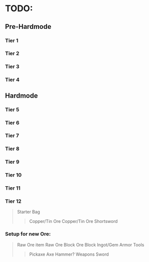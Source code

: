 # TODO:
## Pre-Hardmode

### Tier 1
### Tier 2
### Tier 3
### Tier 4
## Hardmode
### Tier 5
### Tier 6
### Tier 7
### Tier 8
### Tier 9
### Tier 10
### Tier 11
### Tier 12


>Starter Bag
>> Copper/Tin Ore
>> Copper/Tin Ore Shortsword
>>


### Setup for new Ore:
>Raw Ore item
>Raw Ore Block
>Ore Block
>Ingot/Gem
> Armor
> Tools
>> Pickaxe
>> Axe
>> Hammer?
>Weapons
>> Sword

<!--stackedit_data:
eyJoaXN0b3J5IjpbMTAyODkwMjc5NSwtMTE4NzczNjUxLDgzOD
c5OTk2LDEzNDgyNjU1NzZdfQ==
-->